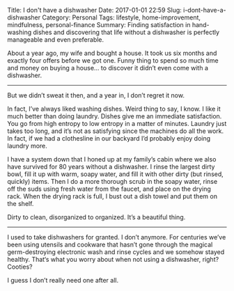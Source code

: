 Title: I don't have a dishwasher
Date: 2017-01-01 22:59
Slug: i-dont-have-a-dishwasher
Category: Personal
Tags: lifestyle, home-improvement, mindfulness, personal-finance
Summary: Finding satisfaction in hand-washing dishes and discovering that life without a dishwasher is perfectly manageable and even preferable.

About a year ago, my wife and bought a house. It took us six months and exactly four offers before we got one. Funny thing to spend so much time and money on buying a house… to discover it didn’t even come with a dishwasher.

---

But we didn’t sweat it then, and a year in, I don’t regret it now.

In fact, I’ve always liked washing dishes. Weird thing to say, I know. I like it much better than doing laundry. Dishes give me an immediate satisfaction. You go from high entropy to low entropy in a matter of minutes. Laundry just takes too long, and it’s not as satisfying since the machines do all the work. In fact, if we had a clothesline in our backyard I’d probably enjoy doing laundry more.

I have a system down that I honed up at my family’s cabin where we also have survived for 80 years without a dishwasher. I rinse the largest dirty bowl, fill it up with warm, soapy water, and fill it with other dirty (but rinsed, quickly) items. Then I do a more thorough scrub in the soapy water, rinse off the suds using fresh water from the faucet, and place on the drying rack. When the drying rack is full, I bust out a dish towel and put them on the shelf.

Dirty to clean, disorganized to organized. It’s a beautiful thing.

---

I used to take dishwashers for granted. I don’t anymore. For centuries we’ve been using utensils and cookware that hasn’t gone through the magical germ-destroying electronic wash and rinse cycles and we somehow stayed healthy. That‘s what you worry about when not using a dishwasher, right? Cooties?

I guess I don’t really need one after all.